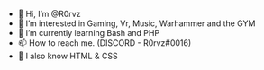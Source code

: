 - 👋 Hi, I’m @R0rvz
- 👀 I’m interested in Gaming, Vr, Music, Warhammer and the GYM
- 🌱 I’m currently learning Bash and PHP
- 📫 How to reach me. (DISCORD - R0rvz#0016)
- 👀 I also know HTML & CSS


<!---
R0rvz/R0rvz is a ✨ special ✨ repository because its `README.md` (this file) appears on your GitHub profile.
You can click the Preview link to take a look at your changes.
--->
